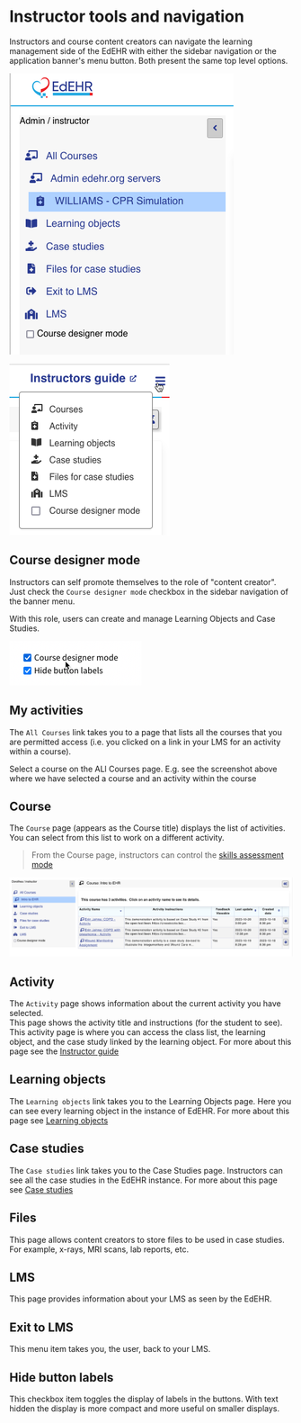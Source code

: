 # Instructor tools and navigation

Instructors and course content creators can navigate the learning management side of the EdEHR with either the sidebar navigation or the application banner's menu button.  Both present the same top level options.

![2]

![1]

## Course designer mode

Instructors can self promote themselves to the role of "content creator". Just check the ```Course designer mode``` checkbox in the sidebar navigation of the banner menu.

With this role, users can create and manage Learning Objects and Case Studies. 


![4]

## My activities

The ```All Courses``` link takes you to a page that lists all the courses that you are permitted access (i.e. you clicked on a link in your LMS for an activity within a course).

Select a course on the ALl Courses page. E.g. see the screenshot above where we have selected a course and an activity within the course

## Course

The ```Course``` page (appears as the Course title) displays the list of activities.  You can select from this list to work on a different activity.  

> From the Course page, instructors can control the [skills assessment mode](../instructor/#skills-assessment)

![5]

## Activity

The ```Activity``` page shows information about the current activity you have selected.  
This page shows the activity title and instructions (for the student to see). 
This activity page is where you can access the class list, the learning object, and the case study linked by the learning object. For more about this page see the [Instructor guide](../instructor/README.md)

## Learning objects

The ```Learning objects``` link takes you to the Learning Objects page. Here you can see every learning object in the instance of EdEHR.  For more about this page see [Learning objects](./learning-objects.md) 

## Case studies

The ```Case studies``` link takes you to the Case Studies page. Instructors can see all the case studies in the EdEHR instance. For more about this page see [Case studies](./case-studies.md)

## Files

This page allows content creators to store files to be used in case studies. For example, x-rays, MRI scans, lab reports, etc.

## LMS

This page provides information about your LMS as seen by the EdEHR.

## Exit to LMS

This menu item takes you, the user, back to your LMS.

## Hide button labels

This checkbox item toggles the display of labels in the buttons. With text hidden the display is more compact and more useful on smaller displays.

[1]: ../images/instructor-tools.png "Instructor tools"
[2]: ../images/instructor-navigation.png "Instructor navigation"
[4]: ../images/instructor-cc-checkbox.png
[5]: ../images/course-page.png
